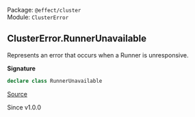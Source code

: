 Package: `@effect/cluster`<br />
Module: `ClusterError`<br />

## ClusterError.RunnerUnavailable

Represents an error that occurs when a Runner is unresponsive.

**Signature**

```ts
declare class RunnerUnavailable
```

[Source](https://github.com/Effect-TS/effect/tree/main/packages/cluster/src/ClusterError.ts#L152)

Since v1.0.0